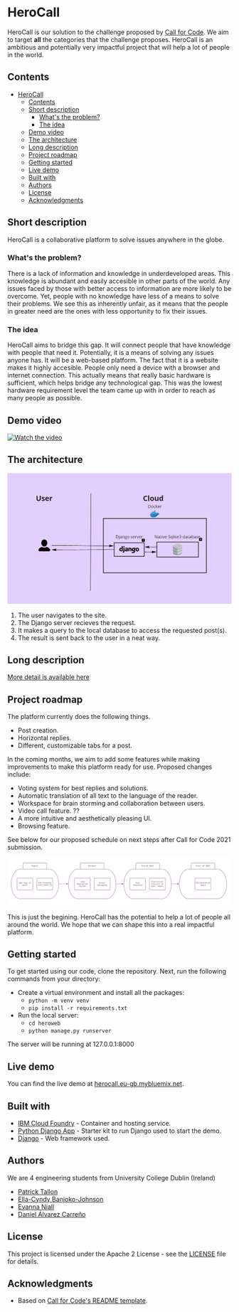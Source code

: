# HeroCall

HeroCall is our solution to the challenge proposed by [Call for Code](https://developer.ibm.com/callforcode/). We aim to target **all** the  categories that the challenge proposes. HeroCall is an ambitious and potentially very impactful project that will help a lot of people in the world.

## Contents

- [HeroCall](#herocall)
  - [Contents](#contents)
  - [Short description](#short-description)
    - [What's the problem?](#whats-the-problem)
    - [The idea](#the-idea)
  - [Demo video](#demo-video)
  - [The architecture](#the-architecture)
  - [Long description](#long-description)
  - [Project roadmap](#project-roadmap)
  - [Getting started](#getting-started)
  - [Live demo](#live-demo)
  - [Built with](#built-with)
  - [Authors](#authors)
  - [License](#license)
  - [Acknowledgments](#acknowledgments)

## Short description
HeroCall is a collaborative platform to solve issues anywhere in the globe.

### What's the problem?

There is a lack of information and knowledge in underdeveloped areas. This knowledge is abundant and easily accesible in other parts of the world. Any issues faced by those with better access to information are more likely to be overcome. Yet, people with no knowledge have less of a means to solve their problems. We see this as inherently unfair, as it means that the people in greater need are the ones with less opportunity to fix their issues.

### The idea

HeroCall aims to bridge this gap. It will connect people that have knowledge with people that need it. Potentially, it is a means of solving any issues anyone has. It will be a web-based platform. The fact that it is a website makes it highly accesible. People only need a device with a browser and internet connection. This actually means that really basic hardware is sufficient, which helps bridge any technological gap. This was the lowest hardware requirement level the team came up with in order to reach as many people as possible.

## Demo video

[![Watch the video](https://github.com/Call-for-Code/Liquid-Prep/blob/master/images/readme/IBM-interview-video-image.png)](https://youtu.be/vOgCOoy_Bx0)

## The architecture

![Architecture](./images/architecture.png)

1. The user navigates to the site.
2. The Django server recieves the request.
3. It makes a query to the local database to access the requested post(s).
4. The result is sent back to the user in a neat way.

## Long description

[More detail is available here](./DESCRIPTION.md)

## Project roadmap

The platform currently does the following things.

- Post creation.
- Horizontal replies.
- Different, customizable tabs for a post.

In the coming months, we aim to add some features while making improvements to make this platform ready for use. Proposed changes include:
- Voting system for best replies and solutions.
- Automatic translation of all text to the language of the reader.
- Workspace for brain storming and collaboration between users.
- Video call feature. ??
- A more intuitive and aesthetically pleasing UI.
- Browsing feature.

See below for our proposed schedule on next steps after Call for Code 2021 submission.

![Roadmap](./images/roadmap.png)

This is just the begining. HeroCall has the potential to help a lot of people all around the world. We hope that we can shape this into a real impactful platform.

## Getting started

To get started using our code, clone the repository. Next, run the following commands from your directory:

- Create a virtual environment and install all the packages:
  - `python -m venv venv`
  - `pip install -r requirements.txt`
- Run the local server:
  - `cd heroweb`
  - `python manage.py runserver`

The server will be running at 127.0.0.1:8000

## Live demo

You can find the live demo at [herocall.eu-gb.mybluemix.net](https://herocall.eu-gb.mybluemix.net/).

## Built with

- [IBM Cloud Foundry](https://cloud.ibm.com/cloudfoundry/overview) - Container and hosting service.
- [Python Django App](https://cloud.ibm.com/developer/appservice/create-app?starterKit=5ef1a664-8ff5-3ebb-b6d2-a8478e3cb789&defaultLanguage=undefined) - Starter kit to run Django used to start the demo.
- [Django](https://www.djangoproject.com/) - Web framework used.

## Authors

We are 4 engineering students from University College Dublin (Ireland)
- [Patrick Tallon](https://github.com/PatrickTallon)
- [Ella-Cyndy Banjoko-Johnson](https://github.com/THExR0CKxJoHNSoN)
- [Evanna Niall](https://github.com/evannaniall)
- [Daniel Álvarez Carreño](https://github.com/TuHechiceroFavorito)


## License

This project is licensed under the Apache 2 License - see the [LICENSE](LICENSE) file for details.

## Acknowledgments

- Based on [Call for Code's README template](https://github.com/Call-for-Code/Project-Sample).
